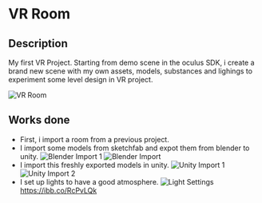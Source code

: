 # VR Room

## Description
My first VR Project. Starting from demo scene in the oculus SDK, i create a brand new scene with my own assets, models, substances and lighings to experiment some level design in VR project.

![VR Room](https://ibb.co/gT0v1D3)

## Works done

* First, i import a room from a previous project.
* I import some models from sketchfab and expot them from blender to unity.
![Blender Import 1](https://ibb.co/RcPvLQk)
![Blender Import](https://ibb.co/cyLQfbT)
* I import this freshly exported models in unity.
![Unity Import 1](https://ibb.co/HpfwNJR)
![Unity Import 2](https://ibb.co/wygNX08)
* I set up lights to have a good atmosphere.
![Light Settings](https://i.ibb.co/jDG673P/ligthning.png)
https://ibb.co/RcPvLQk
